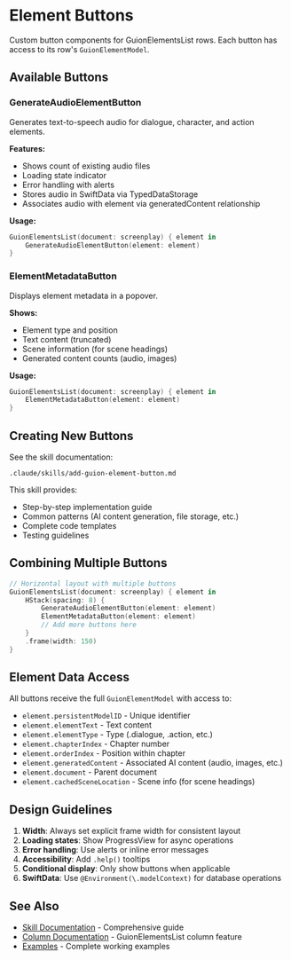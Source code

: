 # Element Buttons

Custom button components for GuionElementsList rows. Each button has access to its row's `GuionElementModel`.

## Available Buttons

### GenerateAudioElementButton
Generates text-to-speech audio for dialogue, character, and action elements.

**Features:**
- Shows count of existing audio files
- Loading state indicator
- Error handling with alerts
- Stores audio in SwiftData via TypedDataStorage
- Associates audio with element via generatedContent relationship

**Usage:**
```swift
GuionElementsList(document: screenplay) { element in
    GenerateAudioElementButton(element: element)
}
```

### ElementMetadataButton
Displays element metadata in a popover.

**Shows:**
- Element type and position
- Text content (truncated)
- Scene information (for scene headings)
- Generated content counts (audio, images)

**Usage:**
```swift
GuionElementsList(document: screenplay) { element in
    ElementMetadataButton(element: element)
}
```

## Creating New Buttons

See the skill documentation:
```
.claude/skills/add-guion-element-button.md
```

This skill provides:
- Step-by-step implementation guide
- Common patterns (AI content generation, file storage, etc.)
- Complete code templates
- Testing guidelines

## Combining Multiple Buttons

```swift
// Horizontal layout with multiple buttons
GuionElementsList(document: screenplay) { element in
    HStack(spacing: 8) {
        GenerateAudioElementButton(element: element)
        ElementMetadataButton(element: element)
        // Add more buttons here
    }
    .frame(width: 150)
}
```

## Element Data Access

All buttons receive the full `GuionElementModel` with access to:

- `element.persistentModelID` - Unique identifier
- `element.elementText` - Text content
- `element.elementType` - Type (.dialogue, .action, etc.)
- `element.chapterIndex` - Chapter number
- `element.orderIndex` - Position within chapter
- `element.generatedContent` - Associated AI content (audio, images, etc.)
- `element.document` - Parent document
- `element.cachedSceneLocation` - Scene info (for scene headings)

## Design Guidelines

1. **Width**: Always set explicit frame width for consistent layout
2. **Loading states**: Show ProgressView for async operations
3. **Error handling**: Use alerts or inline error messages
4. **Accessibility**: Add `.help()` tooltips
5. **Conditional display**: Only show buttons when applicable
6. **SwiftData**: Use `@Environment(\.modelContext)` for database operations

## See Also

- [Skill Documentation](.claude/skills/add-guion-element-button.md) - Comprehensive guide
- [Column Documentation](../../../Docs/GUION_ELEMENTS_LIST_COLUMNS.md) - GuionElementsList column feature
- [Examples](../Examples/GuionElementsListWithAudioButton.swift) - Complete working examples
